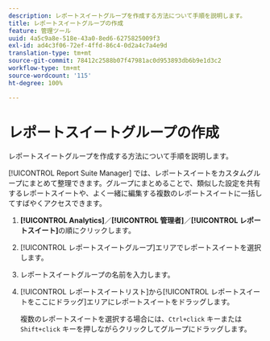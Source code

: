 ```yaml
---
description: レポートスイートグループを作成する方法について手順を説明します。
title: レポートスイートグループの作成
feature: 管理ツール
uuid: 4a5c9a8e-518e-43a0-8ed6-6275825009f3
exl-id: ad4c3f06-72ef-4ffd-86c4-0d2a4c7a4e9d
translation-type: tm+mt
source-git-commit: 78412c2588b07f47981ac0d953893db6b9e1d3c2
workflow-type: tm+mt
source-wordcount: '115'
ht-degree: 100%

---
```


# レポートスイートグループの作成

レポートスイートグループを作成する方法について手順を説明します。

[!UICONTROL Report Suite Manager] では、レポートスイートをカスタムグループにまとめて整理できます。グループにまとめることで、類似した設定を共有するレポートスイートや、よく一緒に編集する複数のレポートスイートに一括してすばやくアクセスできます。

1. **[!UICONTROL Analytics]**／**[!UICONTROL 管理者]**／**[!UICONTROL レポートスイート]**&#x200B;の順にクリックします。
1. [!UICONTROL レポートスイートグループ]エリアでレポートスイートを選択します。
1. レポートスイートグループの名前を入力します。
1. [!UICONTROL レポートスイートリスト]から[!UICONTROL レポートスイートをここにドラッグ]エリアにレポートスイートをドラッグします。

   複数のレポートスイートを選択する場合には、`Ctrl+click` キーまたは `Shift+click` キーを押しながらクリックしてグループにドラッグします。
